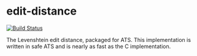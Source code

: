 # edit-distance

[![Build Status](https://travis-ci.org/vmchale/edit-distance.svg?branch=master)](https://travis-ci.org/vmchale/edit-distance)

The Levenshtein edit distance, packaged for ATS. This implementation is written
in safe ATS and is nearly as fast as the C implementation.
